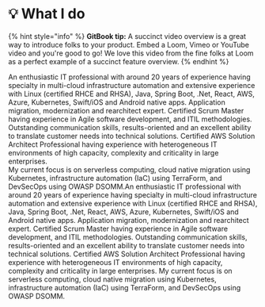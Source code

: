# 💡 What I do

{% hint style="info" %}
**GitBook tip:** A succinct video overview is a great way to introduce folks to your product. Embed a Loom, Vimeo or YouTube video and you're good to go! We love this video from the fine folks at Loom as a perfect example of a succinct feature overview.
{% endhint %}

An enthusiastic IT professional with around 20 years of experience having specialty in multi-cloud infrastructure automation and extensive experience with Linux (certified RHCE and RHSA), Java, Spring Boot, .Net, React, AWS, Azure, Kubernetes, Swift/iOS and Android native apps. Application migration, modernization and rearchitect expert. Certified Scrum Master having experience in Agile software development, and ITIL methodologies. Outstanding communication skills, results-oriented and an excellent ability to translate customer needs into technical solutions. Certified AWS Solution Architect Professional having experience with heterogeneous IT environments of high capacity, complexity and criticality in large enterprises.\
My current focus is on serverless computing, cloud native migration using Kubernetes, infrastructure automation (IaC) using TerraForm, and DevSecOps using OWASP DSOMM.An enthusiastic IT professional with around 20 years of experience having specialty in multi-cloud infrastructure automation and extensive experience with Linux (certified RHCE and RHSA), Java, Spring Boot, .Net, React, AWS, Azure, Kubernetes, Swift/iOS and Android native apps. Application migration, modernization and rearchitect expert. Certified Scrum Master having experience in Agile software development, and ITIL methodologies. Outstanding communication skills, results-oriented and an excellent ability to translate customer needs into technical solutions. Certified AWS Solution Architect Professional having experience with heterogeneous IT environments of high capacity, complexity and criticality in large enterprises. My current focus is on serverless computing, cloud native migration using Kubernetes, infrastructure automation (IaC) using TerraForm, and DevSecOps using OWASP DSOMM.
